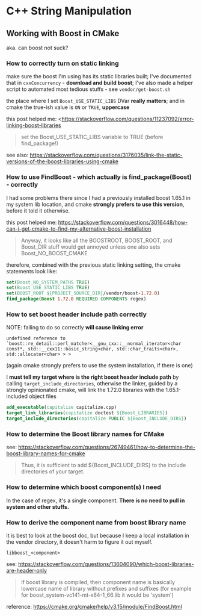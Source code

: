 # C++ String Manipulation

## Working with Boost in CMake

aka. can boost not suck?

### How to correctly turn on static linking

make sure the boost I'm using has its static libraries built; I've documented
that in `cxxConcurrency` - **download and build boost**; I've also made a helper
script to automated most tedious stuffs - see `vendor/get-boost.sh`

the place where I set `Boost_USE_STATIC_LIBS` DVar **really matters**; and in cmake
the true-ish value is `ON` or `TRUE`, **uppercase**

this post helped me: <<https://stackoverflow.com/questions/11237092/error-linking-boost-libraries>

> set the Boost_USE_STATIC_LIBS variable to TRUE (before find_package!)

see also: <https://stackoverflow.com/questions/3176035/link-the-static-versions-of-the-boost-libraries-using-cmake>

### How to use FindBoost - which actually is find_package(Boost) - correctly

I had some problems there since I had a previously installed boost 1.65.1
in my system lib location, and cmake **strongly prefers to use this version**,
before it told it otherwise.

this post helped me: <https://stackoverflow.com/questions/3016448/how-can-i-get-cmake-to-find-my-alternative-boost-installation>

> Anyway, it looks like all the BOOSTROOT, BOOST_ROOT, and Boost_DIR stuff would get
> annoyed unless one also sets Boost_NO_BOOST_CMAKE

therefore, combined with the previous static linking setting, the 
cmake statements look like: 

```cmake
set(Boost_NO_SYSTEM_PATHS TRUE)
set(Boost_USE_STATIC_LIBS TRUE)
set(BOOST_ROOT ${PROJECT_SOURCE_DIR}/vendor/boost-1.72.0)
find_package(Boost 1.72.0 REQUIRED COMPONENTS regex)
```

### How to set boost header include path correctly

NOTE: failing to do so correctly **will cause linking error**

```text
undefined reference to `boost::re_detail::perl_matcher<__gnu_cxx::__normal_iterator<char const*, std::__cxx11::basic_string<char, std::char_traits<char>, std::allocator<char> > >
```

(again cmake strongly prefers to use the system installation, if there is one)

I **must tell my target where is the right boost header include path** by
calling `target_include_directories`, otherwise the linker, guided by a strongly
opinionated cmake, will link the 1.72.0 libraries with the 1.65.1-included 
object files

```cmake
add_executable(capitalize capitalize.cpp)
target_link_libraries(capitalize doctest ${Boost_LIBRARIES})
target_include_directories(capitalize PUBLIC ${Boost_INCLUDE_DIRS})
```

### How to determine the Boost library names for CMake

see: <https://stackoverflow.com/questions/26749461/how-to-determine-the-boost-library-names-for-cmake>

> Thus, it is sufficient to add ${Boost_INCLUDE_DIRS} to the include directories of your target.

### How to determine which boost component(s) I need 

In the case of regex, it's a single component. **There is no need to 
pull in system and other stuffs.**

### How to derive the component name from boost library name

it is best to look at the boost doc, but because I keep a local installation
in the vendor directory, it doesn't harm to figure it out myself.

`libboost_<component>`

see: <https://stackoverflow.com/questions/13604090/which-boost-libraries-are-header-only>

> If boost library is compiled, then component name is basically lowercase name of library without prefixes and suffixes
> (for example for boost_system-vc141-mt-x64-1_66.lib it would be 'system')

reference: <https://cmake.org/cmake/help/v3.15/module/FindBoost.html>
